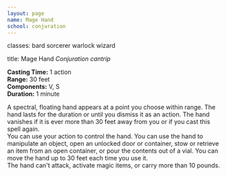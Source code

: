 ```yaml
---
layout: page
name: Mage Hand
school: conjuration
---
```

classes: bard
         sorcerer
         warlock
         wizard

title: Mage Hand 
_Conjuration cantrip_ 

**Casting Time:** 1 action    
**Range:** 30 feet    
**Components:** V, S    
**Duration:** 1 minute 

A spectral, floating hand appears at a point you choose within range. The hand lasts for the duration or until you dismiss it as an action. The hand vanishes if it is ever more than 30 feet away from you or if you cast this spell again.    
You can use your action to control the hand. You can use the hand to manipulate an object, open an unlocked door or container, stow or retrieve an item from an open container, or pour the contents out of a vial. You can move the hand up to 30 feet each time you use it.    
The hand can't attack, activate magic items, or carry more than 10 pounds. 
